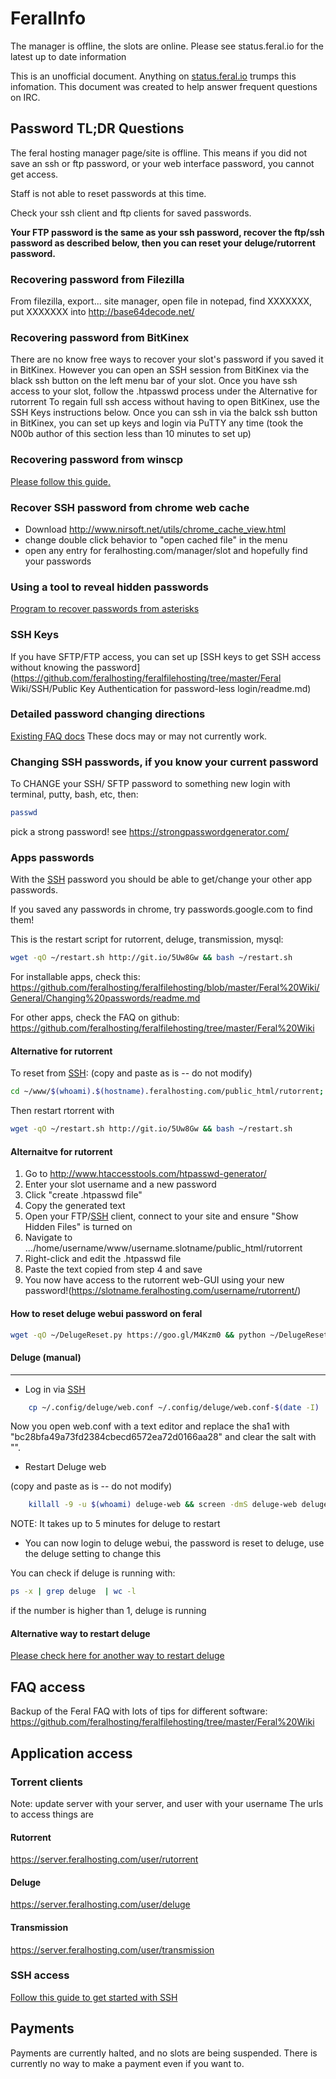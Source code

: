 # FeralInfo

The manager is offline, the slots are online. Please see status.feral.io for the latest up to date information

This is an unofficial document. Anything on [status.feral.io](status.feral.io) trumps this infomation. This document was created to help answer frequent questions on IRC.

## Password TL;DR Questions

The feral hosting manager page/site is offline. This means if you did not save an ssh or ftp password, or your web interface password, you cannot get access.

Staff is not able to reset passwords at this time.

Check your ssh client and ftp clients for saved passwords.

**Your FTP password is the same as your ssh password, recover the ftp/ssh password as described below, then you can reset your deluge/rutorrent password.**

### Recovering password from Filezilla
From filezilla, export... site manager, open file in notepad, find <Pass encoding="base64">XXXXXXX</Pass>, put XXXXXXX into http://base64decode.net/

### Recovering password from BitKinex
There are no know free ways to recover your slot's password if you saved it in BitKinex.
However you can open an SSH session from BitKinex via the black ssh button on the left menu bar of your slot.  Once you have ssh access to your slot, follow the .htpasswd process under the Alternative for rutorrent
To regain full ssh access without having to open BitKinex, use the SSH Keys instructions below.  Once you can ssh in via the balck ssh button in BitKinex, you can set up keys and login via PuTTY any time (took the N00b author of this section less than 10 minutes to set up)

### Recovering password from winscp
[Please follow this guide.](https://winscp.net/eng/docs/faq_password)

### Recover SSH password from chrome web cache

* Download http://www.nirsoft.net/utils/chrome_cache_view.html
* change double click behavior to "open cached file" in the menu
* open any entry for feralhosting.com/manager/slot and hopefully find your passwords

### Using a tool to reveal hidden passwords
[Program to recover passwords from asterisks](http://www.majorgeeks.com/files/details/asterisk_password_spy.html)  

### SSH Keys
If you have SFTP/FTP access, you can set up [SSH keys to get SSH access without knowing the password](https://github.com/feralhosting/feralfilehosting/tree/master/Feral Wiki/SSH/Public Key Authentication for password-less login/readme.md)

### Detailed password changing directions
[Existing FAQ docs](https://github.com/feralhosting/feralfilehosting/blob/8ae0e7806f65705ef64da01059d63c8effbd674e/Feral%20Wiki/General/Changing%20passwords/readme.md)
These docs may or may not currently work. 

### Changing SSH passwords, if you know your current password

To CHANGE your SSH/ SFTP password to something new
login with terminal, putty, bash, etc, then:
```bash
passwd 
```
 
pick a strong password! see https://strongpasswordgenerator.com/

### Apps passwords
With the [SSH](https://github.com/feralhosting/feralfilehosting/tree/master/Feral%20Wiki/SSH/SSH%20Guide%20-%20The%20Basics) password you should be able to get/change your other app passwords.
 
If you saved any passwords in chrome, try passwords.google.com to find them!
 
This is the restart script for rutorrent, deluge, transmission, mysql:

```bash
wget -qO ~/restart.sh http://git.io/5Uw8Gw && bash ~/restart.sh
``` 

For installable apps, check this:
https://github.com/feralhosting/feralfilehosting/blob/master/Feral%20Wiki/General/Changing%20passwords/readme.md

For other apps, check the FAQ on github:
https://github.com/feralhosting/feralfilehosting/tree/master/Feral%20Wiki
 

#### Alternative for rutorrent
To reset from [SSH](https://github.com/feralhosting/feralfilehosting/tree/master/Feral%20Wiki/SSH/SSH%20Guide%20-%20The%20Basics):
(copy and paste as is -- do not modify)
```bash
cd ~/www/$(whoami).$(hostname).feralhosting.com/public_html/rutorrent; htpasswd .htpasswd $(whoami)
``` 

Then restart rtorrent with
```bash
wget -qO ~/restart.sh http://git.io/5Uw8Gw && bash ~/restart.sh
```
 
#### Alternaitve for rutorrent
1. Go to http://www.htaccesstools.com/htpasswd-generator/
1. Enter your slot username and a new password
1. Click "create .htpasswd file" 
1. Copy the generated text
1. Open your FTP/[SSH](https://github.com/feralhosting/feralfilehosting/tree/master/Feral%20Wiki/SSH/SSH%20Guide%20-%20The%20Basics) client, connect to your site and ensure "Show Hidden Files" is turned on
1. Navigate to .../home/username/www/username.slotname/public_html/rutorrent
1. Right-click and edit the .htpasswd file
1. Paste the text copied from step 4 and save
1. You now have access to the rutorrent web-GUI using your new password!(https://slotname.feralhosting.com/username/rutorrent/)

#### How to reset deluge webui password on feral

```bash
wget -qO ~/DelugeReset.py https://goo.gl/M4Kzm0 && python ~/DelugeReset.py
```

#### Deluge (manual) <from mundus2018>
-------------------------------------------
* Log in via [SSH](https://github.com/feralhosting/feralfilehosting/tree/master/Feral%20Wiki/SSH/SSH%20Guide%20-%20The%20Basics)

```bash
    cp ~/.config/deluge/web.conf ~/.config/deluge/web.conf-$(date -I)
```

Now you open web.conf with a text editor and replace the sha1 with "bc28bfa49a73fd2384cbecd6572ea72d0166aa28" and clear the salt with "".

* Restart Deluge web

(copy and paste as is -- do not modify)
```bash
    killall -9 -u $(whoami) deluge-web && screen -dmS deluge-web deluge-web
```
NOTE: It takes up to 5 minutes for deluge to restart

* You can now login to deluge webui, the password is reset to deluge, use the deluge setting to change this


You can check if deluge is running with:
```bash
ps -x | grep deluge  | wc -l
```

if the number is higher than 1, deluge is running

#### Alternative way to restart deluge
[Please check here for another way to restart deluge](https://github.com/feralhosting/feralfilehosting/tree/master/Feral%20Wiki/Installable%20software/Restarting%20-%20rtorrent%20-%20Deluge%20-%20Transmission%20-%20MySQL)

## FAQ access

Backup of the Feral FAQ with lots of tips for different software:
https://github.com/feralhosting/feralfilehosting/tree/master/Feral%20Wiki

## Application access

### Torrent clients
Note: update server with your server, and user with your username
The urls to access things are 
#### Rutorrent
https://server.feralhosting.com/user/rutorrent 
#### Deluge
https://server.feralhosting.com/user/deluge
#### Transmission
https://server.feralhosting.com/user/transmission

### SSH access
[Follow this guide to get started with SSH](https://github.com/feralhosting/feralfilehosting/tree/master/Feral%20Wiki/SSH/SSH%20Guide%20-%20The%20Basics)

## Payments

Payments are currently halted, and no slots are being suspended. There is currently no way to make a payment even if you want to.
